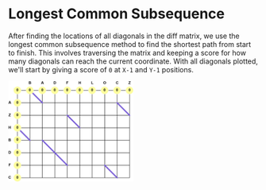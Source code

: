 # Longest Common Subsequence

After finding the locations of all diagonals in the diff matrix, we use the longest common subsequence method to find the shortest path from start to finish. This involves traversing the matrix and keeping a score for how many diagonals can reach the current coordinate. With all diagonals plotted, we'll start by giving a score of `0` at `X-1` and `Y-1` positions.

<img src="images/badfhlocz-grid-lcs-partial-1.jpg" width="50%" height="50%">
